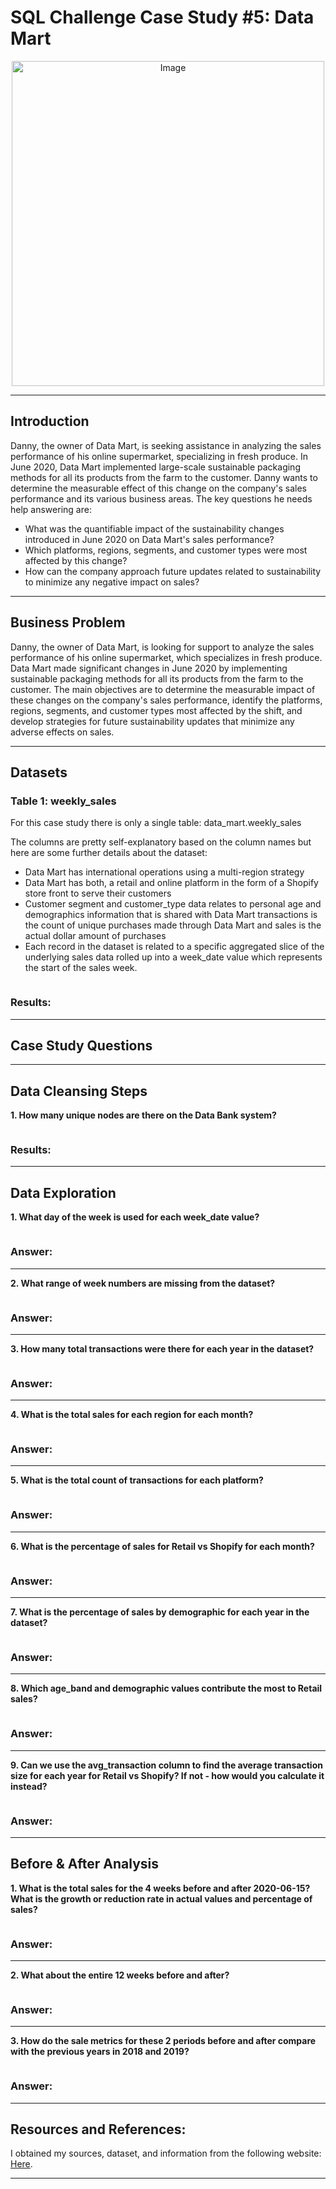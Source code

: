 # SQL Challenge Case Study #5: Data Mart
<div align="center"><img src="https://8weeksqlchallenge.com/images/case-study-designs/5.png" alt="Image" width="500" height="520"></div>

***

## Introduction
Danny, the owner of Data Mart, is seeking assistance in analyzing the sales performance of his online supermarket, specializing in fresh produce. In June 2020, Data Mart implemented large-scale sustainable packaging methods for all its products from the farm to the customer. Danny wants to determine the measurable effect of this change on the company's sales performance and its various business areas. The key questions he needs help answering are:

- What was the quantifiable impact of the sustainability changes introduced in June 2020 on Data Mart's sales performance?
- Which platforms, regions, segments, and customer types were most affected by this change?
- How can the company approach future updates related to sustainability to minimize any negative impact on sales?

***

## Business Problem
Danny, the owner of Data Mart, is looking for support to analyze the sales performance of his online supermarket, which specializes in fresh produce. Data Mart made significant changes in June 2020 by implementing sustainable packaging methods for all its products from the farm to the customer. The main objectives are to determine the measurable impact of these changes on the company's sales performance, identify the platforms, regions, segments, and customer types most affected by the shift, and develop strategies for future sustainability updates that minimize any adverse effects on sales.

***

## Datasets

### Table 1: weekly_sales

For this case study there is only a single table: data_mart.weekly_sales

The columns are pretty self-explanatory based on the column names but here are some further details about the dataset:

- Data Mart has international operations using a multi-region strategy
- Data Mart has both, a retail and online platform in the form of a Shopify store front to serve their customers
- Customer segment and customer_type data relates to personal age and demographics information that is shared with Data Mart
transactions is the count of unique purchases made through Data Mart and sales is the actual dollar amount of purchases
- Each record in the dataset is related to a specific aggregated slice of the underlying sales data rolled up into a week_date value which represents the start of the sales week.


````sql

````
### Results:


***

## Case Study Questions

***

## Data Cleansing Steps

**1. How many unique nodes are there on the Data Bank system?**

```sql

```
### Results:

***




## Data Exploration

**1. What day of the week is used for each week_date value?**

````sql

````

### Answer:

***

**2. What range of week numbers are missing from the dataset?**

````sql

````

### Answer:

***

**3. How many total transactions were there for each year in the dataset?**

````sql

````

### Answer:

***

**4. What is the total sales for each region for each month?**

````sql

````

### Answer:

***

**5. What is the total count of transactions for each platform?**

````sql

````

### Answer:

***

**6. What is the percentage of sales for Retail vs Shopify for each month?**

````sql

````

### Answer:

***

**7. What is the percentage of sales by demographic for each year in the dataset?**

````sql

````

### Answer:

***

**8. Which age_band and demographic values contribute the most to Retail sales?**

````sql

````

### Answer:

***

**9. Can we use the avg_transaction column to find the average transaction size for each year for Retail vs Shopify? If not - how would you calculate it instead?**

````sql

````

### Answer:

***



## Before & After Analysis

**1. What is the total sales for the 4 weeks before and after 2020-06-15? What is the growth or reduction rate in actual values and percentage of sales?**

````sql

````

### Answer:

***

**2. What about the entire 12 weeks before and after?**

````sql

````

### Answer:

***

**3. How do the sale metrics for these 2 periods before and after compare with the previous years in 2018 and 2019?**

````sql

````

### Answer:

***

## Resources and References:

I obtained my sources, dataset, and information from the following website: [Here](https://8weeksqlchallenge.com/case-study-4/).

***
